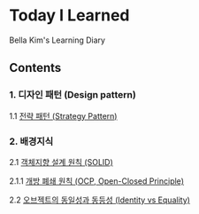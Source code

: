 # Today I Learned 
Bella Kim's Learning Diary

## Contents

### 1. 디자인 패턴 (Design pattern)
1.1 [전략 패턴 (Strategy Pattern)](https://github.com/pong-pong/--Today-I-Learned--/commit/57e16ef3505302db81c296cb75699a8a13f0a563) 

### 2. 배경지식
2.1 [객체지향 설계 원칙 (SOLID)](https://github.com/pong-pong/--Today-I-Learned--/blob/master/%EA%B0%9D%EC%B2%B4%EC%A7%80%ED%96%A5%20%EC%84%A4%EA%B3%84%20%EC%9B%90%EC%B9%99%20(SOLID).md)

2.1.1 [개방 폐쇄 원칙 (OCP, Open-Closed Principle)](https://github.com/pong-pong/--Today-I-Learned--/blob/master/%EA%B0%9C%EB%B0%A9%20%ED%8F%90%EC%87%84%20%EC%9B%90%EC%B9%99.md)

2.2 [오브젝트의 동일성과 동등성 (Identity vs Equality)](https://github.com/pong-pong/--Today-I-Learned--/commit/ec6b110b39e0554a0910d5bb3acac85d01562468)